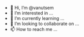 - 👋 Hi, I’m @vanutsem
- 👀 I’m interested in ...
- 🌱 I’m currently learning ...
- 💞️ I’m looking to collaborate on ...
- 📫 How to reach me ...

<!---
vanutsem/vanutsem is a ✨ special ✨ repository because its `README.md` (this file) appears on your GitHub profile.
You can click the Preview link to take a look at your changes.
--->
